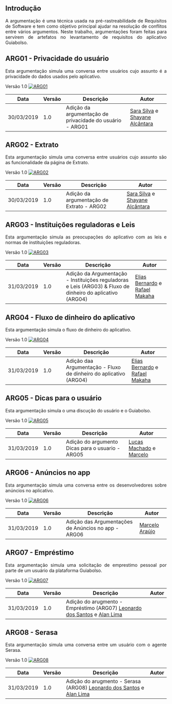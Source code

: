 
## **Introdução**
<p align="justify">A argumentação é uma técnica usada na pré-rastreabilidade de Requisitos de Software e tem como objetivo principal ajudar na resolução de conflitos entre vários argumentos. Neste trabalho, argumentações foram feitas para servirem de artefatos no levantamento de requisitos do aplicativo Guiabolso.

## **ARG01 - Privacidade do usuário**
<p align="justify">Esta argumentação simula uma conversa entre usuários cujo assunto é a privacidade do dados usados pelo aplicativo.

Versão 1.0
[ ![ARG01](./../img/argumentacao_privacidade.png) ](./../img/argumentacao_privacidade.png)

| Data | Versão | Descrição | Autor |
|--|--|--|--|
| 30/03/2019 | 1.0 | Adição da argumentação de privacidade do usuário - ARG01| [Sara Silva](https://github.com/silvasara) e [Shayane Alcântara](https://github.com/shayanealcantara) |

## **ARG02 - Extrato**
<p align="justify">Esta argumentação simula uma conversa entre usuários cujo assunto são as funcionalidade da página de Extrato.

Versão 1.0
[ ![ARG02](./../img/argumentacao_extrato.png)](./../img/argumentacao_extrato.png)

| Data | Versão | Descrição | Autor |
|--|--|--|--|
| 30/03/2019 | 1.0 | Adição da argumentação de Extrato - ARG02| [Sara Silva](https://github.com/silvasara) e [Shayane Alcântara](https://github.com/shayanealcantara) |


## **ARG03 - Instituições reguladoras e Leis**
<p align="justify">Esta argumentação simula as preocupações do aplicativo com as leis e normas de instituições reguladoras.

Versão 1.0
[ ![ARG03](./../img/argumentacao_instituicoes.jpg)](./../img/argumentacao_instituicoes.jpeg)

| Data | Versão | Descrição | Autor |
|--|--|--|--|
| 31/03/2019 | 1.0 | Adição da Argumentação - Instituições reguladoras e Leis (ARG03) & Fluxo de dinheiro do aplicativo (ARG04) | [Elias Bernardo](https://github.com/silvasara) e [Rafael Makaha](https://github.com/rafaelmakaha) |

## **ARG04 - Fluxo de dinheiro do aplicativo**
<p align="justify">Esta argumentação simula o fluxo de dinheiro do aplicativo.

Versão 1.0
[ ![ARG04](./../img/argumentacao_fluxo_dinheiro.jpg)](./../img/argumentacao_fluxo_de_dinheiro.jpeg)

| Data | Versão | Descrição | Autor |
|--|--|--|--|
| 31/03/2019 | 1.0 | Adição daa Argumentação - Fluxo de dinheiro do aplicativo (ARG04) | [Elias Bernardo](https://github.com/silvasara) e [Rafael Makaha](https://github.com/rafaelmakaha) |

## **ARG05 - Dicas para o usuário**
<p align="justify">Esta argumentação simula o uma discução do usuário e o Guiabolso.

Versão 1.0
[ ![ARG05](./../img/argumentacao_dicas.png)](./../img/argumentacao_dicas.png)

| Data | Versão | Descrição | Autor |
|--|--|--|--|
| 31/03/2019 | 1.0 | Adição do argumento Dicas para o usuario - ARG05| [Lucas Machado](https://github.com/lmmLucasMachado) e [Marcelo](https://github.com/santosm46) |

## **ARG06 - Anúncios no app** 
<p align="justify">Esta argumentação simula uma conversa entre os desenvolvedores sobre anúncios no aplicativo.

Versão 1.0
[ ![ARG06](./../img/argumentacao_anuncios.png)](./../img/argumentacao_anuncios.png)

| Data | Versão | Descrição | Autor |
|--|--|--|--|
| 31/03/2019 | 1.0 | Adição das Argumentações de Anúncios no app - ARG06| [Marcelo Araújo](https://github.com/santosm46)|

## **ARG07 - Empréstimo** 
<p align="justify">Esta argumentação simula uma solicitação de emprestimo pessoal por parte de um usuário da plataforma Guiabolso.

Versão 1.0
[ ![ARG07](./../img/argumentacao_emprestimo.jpg)](./../img/argumentacao_emprestimo.jpg)

| Data | Versão | Descrição | Autor |
|--|--|--|--|
| 31/03/2019 | 1.0 | Adição do arugmento - Empréstimo (ARG07) [Leonardo dos Santos](https://github.com/leossb36) e [Alan Lima](https://github.com/alanrslima) |

## **ARG08 - Serasa** 
<p align="justify">Esta argumentação simula uma conversa entre um usuário com o agente Serasa.

Versão 1.0
[ ![ARG08](./../img/argumentacao_serasa.png)](./../img/argumentacao_serasa.png)

| Data | Versão | Descrição | Autor |
|--|--|--|--|
| 31/03/2019 | 1.0 | Adição do arugmento - Serasa (ARG08) [Leonardo dos Santos](https://github.com/leossb36) e [Alan Lima](https://github.com/alanrslima) |